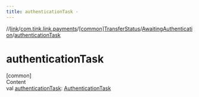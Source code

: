 ```yaml
---
title: authenticationTask -
---
```

//[link](../../../index.md)/[com.tink.link.payments](../../index.md)/[[common]TransferStatus](../index.md)/[AwaitingAuthentication](index.md)/[authenticationTask](authentication-task.md)



# authenticationTask  
[common]  
Content  
val [authenticationTask](authentication-task.md): [AuthenticationTask](../../../com.tink.link.authentication/[common]-authentication-task/index.md)  



